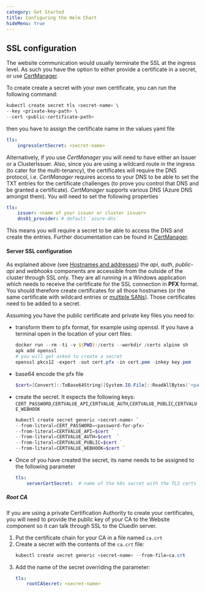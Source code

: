 ```yaml
---
category: Get Started
title: Configuring the Helm Chart
hideMenu: true
---
```


## SSL configuration

The website communication would usually terminate the SSL at the ingress level. As such you have the option to either provide a certificate in a secret, or use [CertManager](https://github.com/jetstack/cert-manager). 

To create create a secret with your own certificate, you can run the following command:

```powershell
kubectl create secret tls <secret-name> \
--key <private-key-path> \
--cert <public-certificate-path>
```
then you have to assign the certificate name in the values yaml file

```yaml
tls:
    ingressCertSecret: <secret-name>
```

Alternatively, if you use *CertManager* you will need to have either an Issuer or a ClusterIssuer. Also, since you are using a wildcard route in the ingress (to cater for the multi-tenancy), the certificates will require the DNS protocol, i.e. *CertManager* requires access to your DNS to be able to set the TXT entries for the certificate challenges (to prove you control that DNS and be granted a certificate). *CertManager* supports various DNS (Azure DNS amongst them). You will need to set the following properties

```yaml
tls:
    issuer: <name of your issuer or cluster issuer>
    dns01_provider: # default `azure-dns`
```
This means you will require a secret to be able to access the DNS and create the entries. Further documentation can be found in [CertManager](https://github.com/jetstack/cert-manager). 

#### Server SSL configuration
As explained above (see [Hostnames and addresses](#hostnames-and-addresses)) the *api*, *auth*, *public-api* and *webhooks* components are accessible from the outside of the cluster through SSL only. They are all running in a Windows application which needs to receive the certificate for the SSL connection in **PFX** format. You should therefore create certificates for all those hostnames (or the same certificate with wildcard entries or [multiple SANs](https://www.ssl.com/faqs/what-is-a-san-certificate/)). Those certificates need to be added to a secret.

Assuming you have the public certificate and private key files you need to:

- transform them to pfx format, for example using openssl. If you have a terminal open in the location of your cert files: 

    ```powershell
    docker run --rm -ti -v ${PWD}:/certs --workdir /certs alpine sh
    apk add openssl
    # you will get asked to create a secret 
    openssl pkcs12 -export -out cert.pfx -in cert.pem -inkey key.pem
    ```

- base64 encode the pfx file

    ```powershell
    $cert=[Convert]::ToBase64String([System.IO.File]::ReadAllBytes('<path-to-pfx>'))
    ```

- create the secret. It expects the following keys:  `CERT_PASSWORD`,`CERTVALUE_API`,`CERTVALUE_AUTH`,`CERTVALUE_PUBLIC`,`CERTVALUE_WEBHOOK` 

    ```powershell
    kubectl create secret generic <secret-name> `
    --from-literal=CERT_PASSWORD=<password-for-pfx> ` 
    --from-literal=CERTVALUE_API=$cert `
    --from-literal=CERTVALUE_AUTH=$cert  `
    --from-literal=CERTVALUE_PUBLIC=$cert ` 
    --from-literal=CERTVALUE_WEBHOOK=$cert `
    ```

- Once of you have created the secret, its name needs to be assigned to the following parameter

    ```yaml
    tls:
        serverCertSecret:  # name of the k8s secret with the TLS certs for the backend server. If Undefined it will use self-signed certificate
    ```

##### Root CA
If you are using a private Certification Authority to create your certificates, you will need to provide the public key of your CA to the Website component so it can talk through SSL to the CluedIn server.

1. Put the certificate chain for your CA in a file named `ca.crt`
1. Create a secret with the contents of the `ca.crt` file:
    ```Powershell
    kubectl create secret generic <secret-name> --from-file=ca.crt
    ```
1. Add the name of the secret overriding the parameter:
    ```yaml
    tls:
        rootCASecret: <secret-name>
    ```
